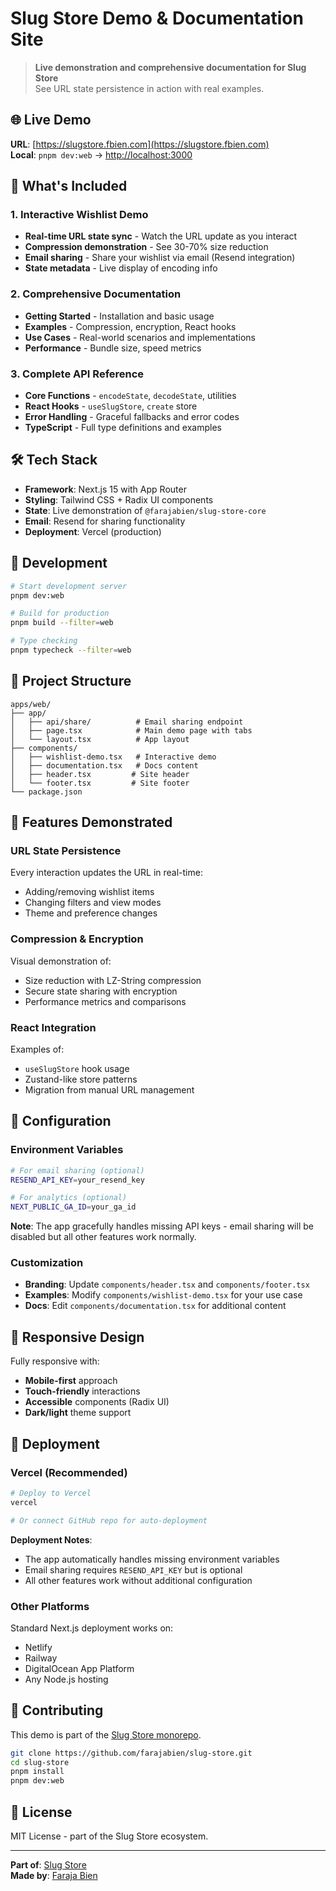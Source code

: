 # Slug Store Demo & Documentation Site

> **Live demonstration and comprehensive documentation for Slug Store**  
> See URL state persistence in action with real examples.

## 🌐 Live Demo

**URL**: [https://slugstore.fbien.com](https://slugstore.fbien.com)  
**Local**: `pnpm dev:web` → [http://localhost:3000](http://localhost:3000)

## 🎯 What's Included

### 1. Interactive Wishlist Demo
- **Real-time URL state sync** - Watch the URL update as you interact
- **Compression demonstration** - See 30-70% size reduction
- **Email sharing** - Share your wishlist via email (Resend integration)
- **State metadata** - Live display of encoding info

### 2. Comprehensive Documentation
- **Getting Started** - Installation and basic usage
- **Examples** - Compression, encryption, React hooks
- **Use Cases** - Real-world scenarios and implementations
- **Performance** - Bundle size, speed metrics

### 3. Complete API Reference
- **Core Functions** - `encodeState`, `decodeState`, utilities
- **React Hooks** - `useSlugStore`, `create` store
- **Error Handling** - Graceful fallbacks and error codes
- **TypeScript** - Full type definitions and examples

## 🛠️ Tech Stack

- **Framework**: Next.js 15 with App Router
- **Styling**: Tailwind CSS + Radix UI components
- **State**: Live demonstration of `@farajabien/slug-store-core`
- **Email**: Resend for sharing functionality
- **Deployment**: Vercel (production)

## 🚀 Development

```bash
# Start development server
pnpm dev:web

# Build for production
pnpm build --filter=web

# Type checking
pnpm typecheck --filter=web
```

## 📁 Project Structure

```
apps/web/
├── app/
│   ├── api/share/          # Email sharing endpoint
│   ├── page.tsx            # Main demo page with tabs
│   └── layout.tsx          # App layout
├── components/
│   ├── wishlist-demo.tsx   # Interactive demo
│   ├── documentation.tsx   # Docs content
│   ├── header.tsx         # Site header
│   └── footer.tsx         # Site footer
└── package.json
```

## 🎨 Features Demonstrated

### URL State Persistence
Every interaction updates the URL in real-time:
- Adding/removing wishlist items
- Changing filters and view modes
- Theme and preference changes

### Compression & Encryption
Visual demonstration of:
- Size reduction with LZ-String compression
- Secure state sharing with encryption
- Performance metrics and comparisons

### React Integration
Examples of:
- `useSlugStore` hook usage
- Zustand-like store patterns
- Migration from manual URL management

## 🔧 Configuration

### Environment Variables
```bash
# For email sharing (optional)
RESEND_API_KEY=your_resend_key

# For analytics (optional)
NEXT_PUBLIC_GA_ID=your_ga_id
```

**Note**: The app gracefully handles missing API keys - email sharing will be disabled but all other features work normally.

### Customization
- **Branding**: Update `components/header.tsx` and `components/footer.tsx`
- **Examples**: Modify `components/wishlist-demo.tsx` for your use case
- **Docs**: Edit `components/documentation.tsx` for additional content

## 📱 Responsive Design

Fully responsive with:
- **Mobile-first** approach
- **Touch-friendly** interactions
- **Accessible** components (Radix UI)
- **Dark/light** theme support

## 🚢 Deployment

### Vercel (Recommended)
```bash
# Deploy to Vercel
vercel

# Or connect GitHub repo for auto-deployment
```

**Deployment Notes**:
- The app automatically handles missing environment variables
- Email sharing requires `RESEND_API_KEY` but is optional
- All other features work without additional configuration

### Other Platforms
Standard Next.js deployment works on:
- Netlify
- Railway
- DigitalOcean App Platform
- Any Node.js hosting

## 🤝 Contributing

This demo is part of the [Slug Store monorepo](https://github.com/farajabien/slug-store).

```bash
git clone https://github.com/farajabien/slug-store.git
cd slug-store
pnpm install
pnpm dev:web
```

## 📄 License

MIT License - part of the Slug Store ecosystem.

---

**Part of**: [Slug Store](https://github.com/farajabien/slug-store)  
**Made by**: [Faraja Bien](https://github.com/farajabien) 